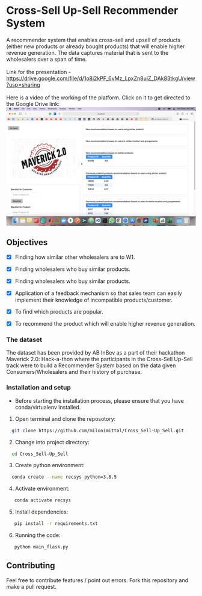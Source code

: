 
# Cross-Sell Up-Sell Recommender System
A recommender system that enables cross-sell and upsell of products (either new products or already bought products) that will enable higher revenue generation. The data captures material that is sent to the wholesalers over a span of time.<br><br>
Link for the presentation - https://drive.google.com/file/d/1o8j2kPF_6vMz_LpxZn8uiZ_DAk83tkgU/view?usp=sharing<br><br>
Here is a video of the working of the platform. Click on it to get directed to the Google Drive link: 
[![](Sample.png)](https://drive.google.com/file/d/1n7JeZZ4E5O_HIuUbOQGvoNWYFVpzAHEV/view?usp=sharing)

## Objectives
* [x] Finding how similar other wholesalers are to W1.
* [x] Finding wholesalers who buy similar products.
* [x] Finding wholesalers who buy similar products.
* [x] Application of a feedback mechanism so that sales team can easily implement their knowledge of incompatible products/customer.
* [x] To find which products are popular.
* [x] To recommend the product which will enable higher revenue generation.


### The dataset
The dataset has been provided by AB InBev as a part of their hackathon Maverick 2.0: Hack-a-thon where the participants in the Cross-Sell Up-Sell track were to build a Recommender System based on the data given Consumers/Wholesalers and their history of purchase.

### Installation and setup

* Before starting the installation process, please ensure that you have conda/virtualenv installed.

1. Open terminal and clone the reposotory:

```bash
  git clone https://github.com/milonimittal/Cross_Sell-Up_Sell.git
 ```

2. Change into project directory:

```bash
  cd Cross_Sell-Up_Sell
```

3. Create python environment:

```bash
  conda create --name recsys python=3.8.5
```

4. Activate environment:
        
```bash
   conda activate recsys
```

5. Install dependencies:

```bash
   pip install -r requirements.txt
```  

6. Running the code:

```bash
   python main_flask.py
```  


## Contributing
Feel free to contribute features / point out errors. Fork this repository and make a pull request.  
